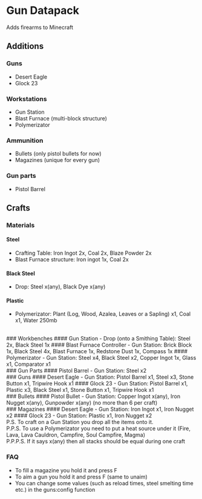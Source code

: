 # Gun Datapack
Adds firearms to Minecraft

## Additions
### Guns
- Desert Eagle
- Glock 23
### Workstations
- Gun Station
- Blast Furnace (multi-block structure)
- Polymerizator
### Ammunition
- Bullets (only pistol bullets for now)
- Magazines (unique for every gun)
### Gun parts
- Pistol Barrel

## Crafts
### Materials
#### Steel
- Crafting Table: Iron Ingot 2x, Coal 2x, Blaze Powder 2x
- Blast Furnace structure: Iron ingot 1x, Coal 2x
#### Black Steel
- Drop: Steel x(any), Black Dye x(any)
#### Plastic
- Polymerizator: Plant (Log, Wood, Azalea, Leaves or a Sapling) x1, Coal x1, Water 250mb
<br>
### Workbenches
#### Gun Station
- Drop (onto a Smithing Table): Steel 2x, Black Steel 1x
#### Blast Furnace Controller
- Gun Station: Brick Block 1x, Black Steel 4x, Blast Furnace 1x, Redstone Dust 1x, Compass 1x
#### Polymerizator
- Gun Station: Steel x4, Black Steel x2, Copper Ingot 1x, Glass x1, Comparator x1
<br>
### Gun Parts
#### Pistol Barrel
- Gun Station: Steel x2
<br>
### Guns
#### Desert Eagle
- Gun Station: Pistol Barrel x1, Steel x3, Stone Button x1, Tripwire Hook x1
#### Glock 23
- Gun Station: Pistol Barrel x1, Plastic x3, Black Steel x1, Stone Button x1, Tripwire Hook x1
<br>
### Bullets
#### Pistol Bullet
- Gun Station: Copper Ingot x(any), Iron Nugget x(any), Gunpowder x(any) (no more than 6 per craft)
<br>
### Magazines
#### Desert Eagle
- Gun Station: Iron Ingot x1, Iron Nugget x2
#### Glock 23
- Gun Station: Plastic x1, Iron Nugget x2
<br>
P.S. To craft on a Gun Station you drop all the items onto it.<br>
P.P.S. To use a Polymerizator you need to put a heat source under it (Fire, Lava, Lava Cauldron, Campfire, Soul Campfire, Magma)<br>
P.P.P.S. If it says x(any) then all stacks should be equal during one craft

### FAQ
- To fill a magazine you hold it and press F
- To aim a gun you hold it and press F (same to unaim)
- You can change some values (such as reload times, steel smelting time etc.) in the guns:config function
